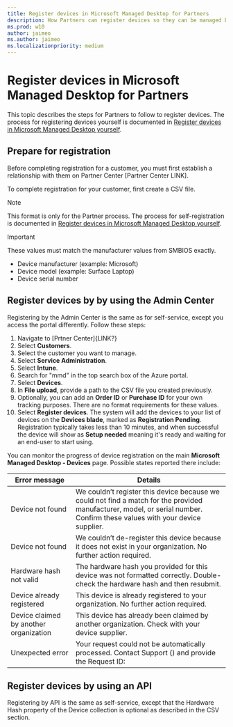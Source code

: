 ```yaml
---
title: Register devices in Microsoft Managed Desktop for Partners
description: How Partners can register devices so they can be managed by Microsoft Managed Desktop
ms.prod: w10
author: jaimeo
ms.author: jaimeo
ms.localizationpriority: medium
---
```


# Register devices in Microsoft Managed Desktop for Partners


This topic describes the steps for Partners to follow to register devices. The process for registering devices yourself is documented in [Register devices in Microsoft Managed Desktop yourself](register-devices-self.md).


## Prepare for registration 
Before completing registration for a customer, you must first establish a relationship with them on Partner Center [Partner Center LINK].

To complete registration for your customer, first create a CSV file.

>[!NOTE]
>This format is only for the Partner process. The process for self-registration is documented in [Register devices in Microsoft Managed Desktop yourself](register-devices-self.md).

>[!IMPORTANT]
>These values must match the manufacturer values from SMBIOS exactly.

- Device manufacturer (example: Microsoft) 
- Device model (example: Surface Laptop)
- Device serial number

## Register devices by by using the Admin Center

Registering by the Admin Center is the same as for self-service, except you access the portal differently. Follow these steps:

1. Navigate to [Prtner Center]{LINK?}
2. Select **Customers**.
3. Select the customer you want to manage.
4. Select **Service Administration**.
5. Select **Intune**.
6. Search for "mmd" in the top search box of the Azure portal.
7. Select **Devices**.
8. In **File upload**, provide a path to the CSV file you created previously.
9. Optionally, you can add an **Order ID** or **Purchase ID** for your own tracking purposes. There are no format requirements for these values.
10. Select **Register devices**. The system will add the devices to your list of devices on the **Devices blade**, marked as **Registration Pending**. Registration typically takes less than 10 minutes, and when successful the device will show as **Setup needed** meaning it's ready and waiting for an end-user to start using.


You can monitor the progress of device registration on the main **Microsoft Managed Desktop - Devices** page. Possible states reported there include:

| Error message | Details |
|---------------|-------------|
| Device not found | We couldn’t register this device because we could not find a match for the provided manufacturer, model, or serial number. Confirm these values with your device supplier. |
| Device not found | We couldn’t de-register this device because it does not exist in your organization. No further action required. |
| Hardware hash not valid | The hardware hash you provided for this device was not formatted correctly. Double-check the hardware hash and then resubmit. |
| Device already registered | This device is already registered to your organization. No further action required. |
| Device claimed by another organization | This device has already been claimed by another organization. Check with your device supplier. |
| Unexpected error | Your request could not be automatically processed. Contact Support (<support link>) and provide the Request ID: <requestId> |

## Register devices by using an API
Registering by API is the same as self-service, except that the Hardware Hash property of the Device collection is optional as described in the CSV section. 